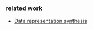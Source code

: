### related work
- [Data representation synthesis](http://theory.stanford.edu/~aiken/publications/papers/pldi11b.pdf)
